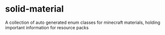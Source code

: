 # solid-material
A collection of auto generated enum classes for minecraft materials, holding important information for resource packs
